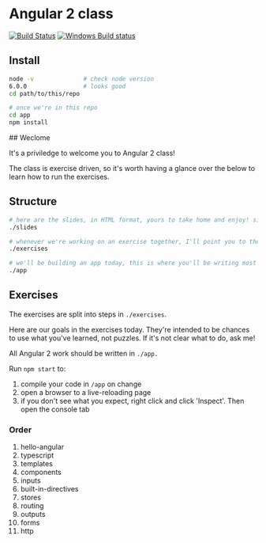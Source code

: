 # Angular 2 class

[![Build Status](https://travis-ci.org/timruffles/angular-2-class.svg?branch=master)](https://travis-ci.org/timruffles/angular-2-class)
[![Windows Build status](https://ci.appveyor.com/api/projects/status/tv14tusk6pd7d36r?svg=true)](https://ci.appveyor.com/project/timruffles/angular-2-class)

## Install

```sh
node -v              # check node version
6.0.0                # looks good
cd path/to/this/repo

# once we're in this repo
cd app
npm install
```

## Weclome


It's a priviledge to welcome you to Angular 2 class!

The class is exercise driven, so it's worth having a glance over the below to learn how to run the exercises.

## Structure

```sh
# here are the slides, in HTML format, yours to take home and enjoy! simply open slides/index.html in your favourite brower
./slides 

# whenever we're working on an exercise together, I'll point you to the exercises folder
./exercises

# we'll be building an app today, this is where you'll be writing most of your code
./app
```

## Exercises

The exercises are split into steps in `./exercises`.

Here are our goals in the exercises today. They're intended to be chances to use what you've learned, not puzzles. If it's not clear what to do, ask me!

All Angular 2 work should be written in `./app.`

Run `npm start` to:

1. compile your code in `/app` on change
1. open a browser to a live-reloading page
1. if you don't see what you expect, right click and click 'Inspect'. Then open the console tab

### Order

1. hello-angular
1. typescript
1. templates
1. components
1. inputs
1. built-in-directives
1. stores
1. routing
1. outputs
1. forms
1. http



